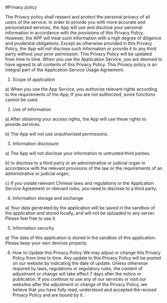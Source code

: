 #Privacy policy


The Privacy policy shall respect and protect the personal privacy of all users of the service. In order to provide you with more accurate and personalized services, the App will use and disclose your personal information in accordance with the provisions of this Privacy Policy. However, the APP will treat such information with a high degree of diligence and prudential obligations. Except as otherwise provided in this Privacy Policy, the App will not disclose such information or provide it to any third party without your prior permission. This Privacy Policy will be updated from time to time. When you use the Application Service, you are deemed to have agreed to all contents of this Privacy Policy. This Privacy policy is an integral part of the Application Service Usage Agreement. 

1. Scope of application

a) When you use the App Service, you authorize relevant rights according to the requirements of the App; If you are not authorized, some functions cannot be used. 

2. Use of information

a) After obtaining your access rights, the App will use these rights to provide services. 

b) The App will not use unauthorized permissions. 

3. Information disclosure

a) The App will not disclose your information to untrusted third parties. 

b) to disclose to a third party or an administrative or judicial organ in accordance with the relevant provisions of the law or the requirements of an administrative or judicial organ; 

c) If you violate relevant Chinese laws and regulations or the Application Service Agreement or relevant rules, you need to disclose to a third party; 

4. Information storage and exchange

a) Your data generated by the application will be saved in the sandbox of the application and stored locally, and will not be uploaded to any server. Please feel free to use it. 

5. Information security

a) The data of this application is stored in the sandbox of this application. Please keep your own devices properly. 

6. How to Update this Privacy Policy We may adjust or change this Privacy Policy from time to time. Any update to this Privacy Policy will be posted on our website by indicating the date of update. Unless otherwise required by laws, regulations or regulatory rules, the content of adjustment or change will take effect 7 days after the notice or publication. If you continue to use any of our services or visit our websites after the adjustment or change of the Privacy Policy, we believe that you have fully read, understood and accepted the revised Privacy Policy and are bound by it.